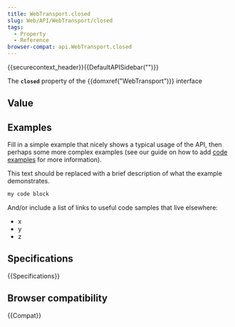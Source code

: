 ```yaml
---
title: WebTransport.closed
slug: Web/API/WebTransport/closed
tags:
  - Property
  - Reference
browser-compat: api.WebTransport.closed
---
```

{{securecontext_header}}{{DefaultAPISidebar("")}}

The **`closed`** property of the {{domxref("WebTransport")}} interface 

## Value



## Examples

Fill in a simple example that nicely shows a typical usage of the API, then perhaps some more complex examples (see our guide on how to add [code examples](/en-US/docs/MDN/Contribute/Structures/Code_examples) for more information).

This text should be replaced with a brief description of what the example demonstrates.

```js
my code block
```

And/or include a list of links to useful code samples that live elsewhere:

*   x
*   y
*   z

## Specifications

{{Specifications}}

## Browser compatibility

{{Compat}}


